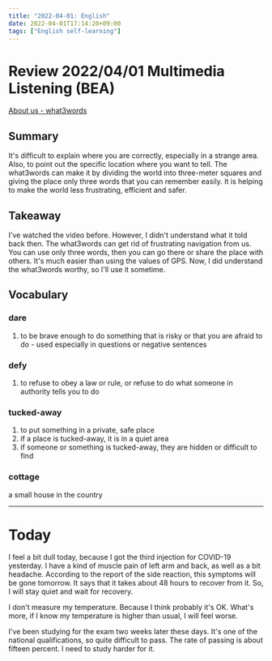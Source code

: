 ```yaml
---
title: "2022-04-01: English"
date: 2022-04-01T17:14:20+09:00
tags: ["English self-learning"]
---
```

# Review 2022/04/01 Multimedia Listening (BEA)
[About us - what3words](https://www.youtube.com/watch?v=vYVHzAGtJ9k)

## Summary
It's difficult to explain where you are correctly, especially in a strange area.
Also, to point out the specific location where you want to tell.
The what3words can make it by dividing the world into three-meter squares and giving the place only three words that you can remember easily.
It is helping to make the world less frustrating, efficient and safer.

## Takeaway
I've watched the video before.
However, I didn't understand what it told back then.
The what3words can get rid of frustrating navigation from us.
You can use only three words, then you can go there or share the place with others.
It's much easier than using the values of GPS.
Now, I did understand the what3words worthy, so I'll use it sometime.

## Vocabulary
### dare
1. to be brave enough to do something that is risky or that you are afraid to do - used especially in questions or negative sentences

### defy
1. to refuse to obey a law or rule, or refuse to do what someone in authority tells you to do

### tucked-away
1. to put something in a private, safe place
2. if a place is tucked-away, it is in a quiet area
3. if someone or something is tucked-away, they are hidden or difficult to find

### cottage
a small house in the country

---
# Today
I feel a bit dull today, because I got the third injection for COVID-19 yesterday.
I have a kind of muscle pain of left arm and back, as well as a bit headache.
According to the report of the side reaction, this symptoms will be gone tomorrow. It says that it takes about 48 hours to recover from it.
So, I will stay quiet and wait for recovery.

I don't measure my temperature.
Because I think probably it's OK.
What's more, if I know my temperature is higher than usual, I will feel worse.

I've been studying for the exam two weeks later these days.
It's one of the national qualifications, so quite difficult to pass.
The rate of passing is about fifteen percent.
I need to study harder for it.
